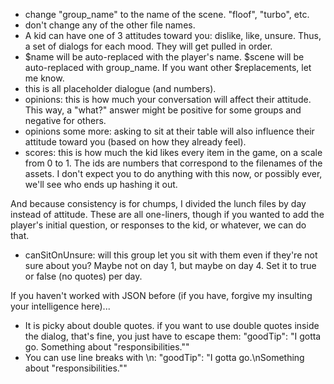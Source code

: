 - change "group_name" to the name of the scene. "floof", "turbo", etc.
- don't change any of the other file names.
- A kid can have one of 3 attitudes toward you: dislike, like, unsure. Thus, a set of dialogs for each mood. They will get pulled in order. 
- $name will be auto-replaced with the player's name. $scene will be auto-replaced with group_name. If you want other $replacements, let me know.
- this is all placeholder dialogue (and numbers).
- opinions: this is how much your conversation will affect their attitude. This way, a "what?" answer might be positive for some groups and negative for others.
- opinions some more: asking to sit at their table will also influence their attitude toward you (based on how they already feel).
- scores: this is how much the kid likes every item in the game, on a scale from 0 to 1. The ids are numbers that correspond to the filenames of the assets. I don't expect you to do anything with this now, or possibly ever, we'll see who ends up hashing it out.


And because consistency is for chumps, I divided the lunch files by day instead of attitude. These are all one-liners, though if you wanted to add the player's initial question, or responses to the kid, or whatever, we can do that. 
- canSitOnUnsure: will this group let you sit with them even if they're not sure about you? Maybe not on day 1, but maybe on day 4. Set it to true or false (no quotes) per day.

If you haven't worked with JSON before (if you have, forgive my insulting your intelligence here)...
- It is picky about double quotes. if you want to use double quotes inside the dialog, that's fine, you just have to escape them:
"goodTip": "I gotta go. Something about \"responsibilities.\""
- You can use line breaks with \n:
"goodTip": "I gotta go.\nSomething about \"responsibilities.\""

